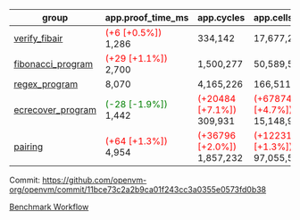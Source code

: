 | group | app.proof_time_ms | app.cycles | app.cells_used | leaf.proof_time_ms | leaf.cycles | leaf.cells_used |
| -- | -- | -- | -- | -- | -- | -- |
| [verify_fibair](https://github.com/openvm-org/openvm/blob/benchmark-results/benchmarks-pr/1603/verify_fibair-11bce73c2a2b9ca01f243cc3a0355e0573fd0b38.md) |<span style='color: red'>(+6 [+0.5%])</span> 1,286 |  334,142 |  17,677,298 |- | - | - |
| [fibonacci_program](https://github.com/openvm-org/openvm/blob/benchmark-results/benchmarks-pr/1603/fibonacci-11bce73c2a2b9ca01f243cc3a0355e0573fd0b38.md) |<span style='color: red'>(+29 [+1.1%])</span> 2,700 |  1,500,277 |  50,589,503 |- | - | - |
| [regex_program](https://github.com/openvm-org/openvm/blob/benchmark-results/benchmarks-pr/1603/regex-11bce73c2a2b9ca01f243cc3a0355e0573fd0b38.md) | 8,070 |  4,165,226 |  166,511,152 |- | - | - |
| [ecrecover_program](https://github.com/openvm-org/openvm/blob/benchmark-results/benchmarks-pr/1603/ecrecover-11bce73c2a2b9ca01f243cc3a0355e0573fd0b38.md) |<span style='color: green'>(-28 [-1.9%])</span> 1,442 | <span style='color: red'>(+20484 [+7.1%])</span> 309,931 | <span style='color: red'>(+678744 [+4.7%])</span> 15,148,930 |- | - | - |
| [pairing](https://github.com/openvm-org/openvm/blob/benchmark-results/benchmarks-pr/1603/pairing-11bce73c2a2b9ca01f243cc3a0355e0573fd0b38.md) |<span style='color: red'>(+64 [+1.3%])</span> 4,954 | <span style='color: red'>(+36796 [+2.0%])</span> 1,857,232 | <span style='color: red'>(+1223114 [+1.3%])</span> 97,055,521 |- | - | - |


Commit: https://github.com/openvm-org/openvm/commit/11bce73c2a2b9ca01f243cc3a0355e0573fd0b38

[Benchmark Workflow](https://github.com/openvm-org/openvm/actions/runs/14669140353)
